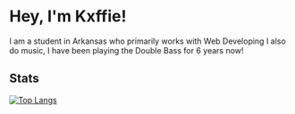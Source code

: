 # Hey, I'm Kxffie!

I am a student in Arkansas who primarily works with Web Developing
I also do music, I have been playing the Double Bass for 6 years now!

## Stats

[![Top Langs](https://github-readme-stats.vercel.app/api/top-langs/?username=kxffie&layout=compact)](https://github.com/anuraghazra/github-readme-stats)
